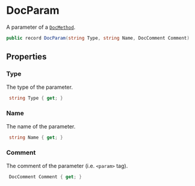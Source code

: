 # DocParam
A parameter of a [`DocMethod`](./DocMethod.md).

```cs
public record DocParam(string Type, string Name, DocComment Comment)
```

## Properties
### Type
The type of the parameter.

```cs
 string Type { get; }
```

### Name
The name of the parameter.

```cs
 string Name { get; }
```

### Comment
The comment of the parameter (i.e. `<param>` tag).

```cs
 DocComment Comment { get; }
```

